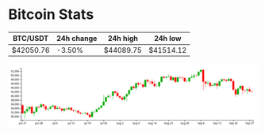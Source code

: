 # Bitcoin Stats

BTC/USDT|24h change|24h high|24h low|
|---|---|---|---|
|$42050.76|-3.50%|$44089.75|$41514.12|

<img src="./chart.svg">
